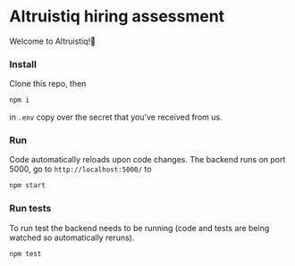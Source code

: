 # Altruistiq hiring assessment
Welcome to Altruistiq!🙏

### Install
Clone this repo, then
```bash
npm i
```

in `.env` copy over the secret that you've received from us.

### Run
Code automatically reloads upon code changes. 
The backend runs on port 5000, go to `http://localhost:5000/` to 

```bash
npm start
```

### Run tests
To run test the backend needs to be running (code and tests are being watched so automatically reruns).
```
npm test
```